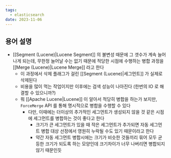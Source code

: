 ```yaml
---
tags:
  - elasticsearch
date: 2023-11-06
---
```

## 용어 설명

- [[Segment (Lucene)|Lucene Segment]] 의 불변성 때문에 그 갯수가 계속 늘어나게 되는데, 무한정 늘어날 수는 없기 때문에 적당한 시점에 수행하는 병합 과정을 [[Merge (Lucene)|Lucene Merge]] 라고 한다
	- 이 과정에서 삭제 플래그가 걸린 [[Segment (Lucene)|세그먼트]] 가 실제로 삭제된다
	-  비용을 많이 먹는 작업이지만 이후에는 검색 성능이 나아진다 (한번의 IO 로 해결할 수 있으니까?)
	- 뭐 [[Apache Lucene|Lucene]] 이 알아서 적당히 병합을 하는가 보지만, `ForceMerge` API 를 통해 명시적으로 병합을 수행할 수 있다
		- 다만, 이때에는 더이상의 추가적인 세그먼트가 생성되지 않을 것 같은 시점에 세그먼트를 병합하는 것이 좋다고 한다
			- 크기가 큰 세그먼트가 있을 때 작은 세그먼트가 추가되면 자동 세그먼트 병합 대상 선정에서 영원히 누락될 수도 있기 때문이라고 한다
			- 약간 자동 세그먼트 병합시에는 크기가 비슷한 것들끼리 묶어 모두 균등한 크기가 되도록 하는 모양인데 크기차이가 너무 나버리면 병합되지 않기 때문인듯